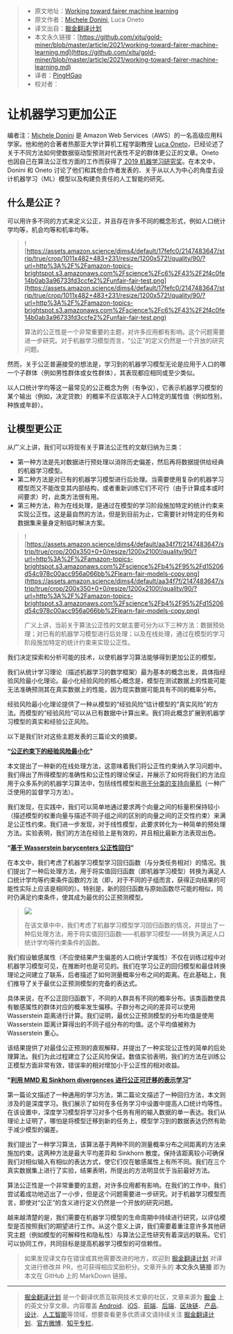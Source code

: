 > * 原文地址：[Working toward fairer machine learning](https://www.amazon.science/research-awards/success-stories/algorithmic-bias-and-fairness-in-machine-learning)
> * 原文作者：[Michele Donini](https://www.amazon.science/author/michele-donini), Luca Oneto
> * 译文出自：[掘金翻译计划](https://github.com/xitu/gold-miner)
> * 本文永久链接：[https://github.com/xitu/gold-miner/blob/master/article/2021/working-toward-fairer-machine-learning.md](https://github.com/xitu/gold-miner/blob/master/article/2021/working-toward-fairer-machine-learning.md)
> * 译者：[PingHGao](https://github.com/PingHGao)
> * 校对者：

# 让机器学习更加公正

编者注：[Michele Donini](https://www.linkedin.com/in/michele-donini-2484734a/) 是 Amazon Web Services（AWS）的一名高级应用科学家。他和他的合著者热那亚大学计算机工程学副教授 [Luca Oneto](https://www.lucaoneto.com/)，已经论述了关于不同方法如何使数据驱动型预测对代表性不足的群体更公正的文章。Oneto 也因自己在算法公正性方面的工作而获得了[ 2019 机器学习研究奖](https://www.amazon.science/research-awards/recipients/luca-oneto)。在本文中，Donini 和 Oneto 讨论了他们和其他合作者发表的、关于从以人为中心的角度去设计机器学习（ML）模型以及构建负责任的人工智能的研究。

## 什么是公正？

可以用许多不同的方式来定义公正，并且存在许多不同的概念形式，例如人口统计学均等，机会均等和机率均等。

>![https://assets.amazon.science/dims4/default/17fefc0/2147483647/strip/true/crop/1011x482+483+231/resize/1200x572!/quality/90/?url=http%3A%2F%2Famazon-topics-brightspot.s3.amazonaws.com%2Fscience%2Fc6%2F43%2F2f4c0fe14b0ab3a96733fd3ccfe2%2Funfair-fair-test.png](https://assets.amazon.science/dims4/default/17fefc0/2147483647/strip/true/crop/1011x482+483+231/resize/1200x572!/quality/90/?url=http%3A%2F%2Famazon-topics-brightspot.s3.amazonaws.com%2Fscience%2Fc6%2F43%2F2f4c0fe14b0ab3a96733fd3ccfe2%2Funfair-fair-test.png)
>
>算法的公正性是一个非常重要的主题，对许多应用都有影响。这个问题需要进一步研究。对于机器学习模型而言，“公正”的定义仍然是一个开放的研究问题。

然而，关于公正普遍接受的想法是，学习到的机器学习模型无论是应用于人口的哪一个子群体（例如男性群体或女性群体），其表现都应相同或至少类似。

以人口统计学均等这一最常见的公正概念为例（有争议），它表示机器学习模型的某个输出（例如，决定贷款）的概率不应该取决于人口特定的属性值（例如性别，种族或年龄）。

## 让模型更公正

从广义上讲，我们可以将现有关于算法公正性的文献归纳为三类：

- 第一种方法是先对数据进行预处理以消除历史偏差，然后再将数据提供给经典的机器学习模型。
- 第二种方法是对已有的机器学习模型进行后处理。当需要使用复杂的机器学习模型而又不能改变其内部结构，或者重新训练它们不可行（由于计算成本或时间要求）时，此类方法很有用。
- 第三种方法，称为在线处理，是通过在模型的学习阶段施加特定的统计约束来实现公正性。这是最自然的方法，但是到目前为止，它需要针对特定的任务和数据集来量身定制临时解决方案。

>![https://assets.amazon.science/dims4/default/aa34f7f/2147483647/strip/true/crop/200x350+0+0/resize/1200x2100!/quality/90/?url=http%3A%2F%2Famazon-topics-brightspot.s3.amazonaws.com%2Fscience%2Fb4%2F95%2Fd15206d54c978c00acc956a066bb%2Flearn-fair-models-copy.png](https://assets.amazon.science/dims4/default/aa34f7f/2147483647/strip/true/crop/200x350+0+0/resize/1200x2100!/quality/90/?url=http%3A%2F%2Famazon-topics-brightspot.s3.amazonaws.com%2Fscience%2Fb4%2F95%2Fd15206d54c978c00acc956a066bb%2Flearn-fair-models-copy.png)
>
>广义上讲，当前关于算法公正性的文献主要可分为以下三种方法：数据预处理；对已有的机器学习模型进行后处理；以及在线处理，通过在模型的学习阶段施加特定的统计约束来实现公正性。

我们决定探索和分析可能的技术，以使机器学习算法能够得到更加公正的模型。

我们从统计学习理论（描述机器学习的数学框架）最为基本的概念出发，具体指经验风险最小化理论。最小化经验风险的核心概念是，模型在测试数据上的性能可能无法准确预测其在真实数据上的性能，因为现实数据可能具有不同的概率分布。

经验风险最小化理论提供了一种从模型的“经验风险”估计模型的“真实风险”的方法。而模型的“经验风险”可以从已有数据中计算出来。我们将此概念扩展到机器学习模型的真实和经验公正风险。

以下是我们针对这些主题发表的三篇论文的摘要。

**“[公正约束下的经验风险最小化](https://arxiv.org/pdf/1802.08626.pdf)”**

本文提出了一种新的在线处理方法，这意味着我们将公正性约束纳入学习问题中。我们得出了所得模型的准确性和公正性的理论保证，并展示了如何将我们的方法应用于众多系列的机器学习算法中，包括线性模型和[用于分类的支持向量机](https://scikit-learn.org/stable/modules/svm.html#svm-classification)（一种广泛使用的监督学习方法）。

我们发现，在实践中，我们可以简单地通过要求两个向量之间的标量积保持较小（描述模型的权重向量与描述不同子组之间的区别的向量之间的正交性约束）来满足公正性约束。我们进一步发现，对于线性模型，此要求转化为一种简单的预处理方法。实验表明，我们的方法在经验上是有效的，并且相比最新方法表现出色。

**“[基于 Wasserstein barycenters 公正性回归](https://arxiv.org/pdf/2006.07286.pdf)”**

在本文中，我们考虑了机器学习模型学习回归函数（与分类任务相对）的情况。我们提出了一种后处理方法，用于将实值回归函数（即机器学习模型）转换为满足人口统计学均等约束条件函数的方法（即，对于不同的子组而言，获得正向结果的可能性实际上应该是相同的）。特别是，新的回归函数与原始函数尽可能的相似，同时仍满足约束条件，使其成为最优的公正预测模型。

>![](https://assets.amazon.science/dims4/default/193689d/2147483647/strip/true/crop/250x310+0+0/resize/1200x1488!/quality/90/?url=http%3A%2F%2Famazon-topics-brightspot.s3.amazonaws.com%2Fscience%2F30%2F64%2F814dbdbf42e8b57c5454be7be982%2Ffair-representation-copy.png)
>
>在该文章中中，我们考虑了机器学习模型学习回归函数的情况，并提出了一种后处理方法，用于将实值回归函数——机器学习模型——转换为满足人口统计学均等约束条件的函数。

我们假设敏感属性（不应使结果产生偏差的人口统计学属性）不仅在训练过程中对机器学习模型可见，在推断时也是可见的。我们在学习公正的回归模型和最佳转换理论之间建立了联系，后者描述了如何测量概率分布之间的距离。在此基础上，我们推导了关于最优公正预测模型的完备的表达式。

具体来说，在不公正回归函数下，不同的人群具有不同的概率分布。该类函数使具有敏感属性的群体对应的概率发生偏移。子群分布之间的差异可以使用 Wasserstein 距离进行计算。我们证明，最优公正预测模型的分布均值是使用 Wasserstein 距离计算得出的不同子组分布的均值。这个平均值被称为 Wasserstein 重心。

该结果提供了对最佳公正预测的直观解释，并提出了一种实现公正性的简单的后处理算法。我们为此过程建立了公正风险保证。数值实验表明，我们的方法在训练公正模型方面非常有效，错误率的相对增加小于公正性的相对收益。

**"[利用 MMD 和 Sinkhorn divergences 进行公正可迁移的表示学习](https://www.amazon.science/publications/exploiting-mmd-and-sinkhorn-divergences-for-fair-and-transferable-representation-learning)”**

第一篇论文描述了一种通用的学习方法，第二篇论文描述了一种回归方法，本文则涉及的是深度学习。我们展示了如何在多任务学习中设置中提高人口统计均等性。在该设置中，深度学习模型将学习对多个任务有用的输入数据的单一表达。我们从理论上证明了，哪怕是将模型迁移到新的任务上，模型学习到的数据表达仍然有助于减少模型的偏差。

我们提出了一种学习算法，该算法基于两种不同的测量概率分布之间距离的方法来施加约束。这两种方法是最大平均差异和 Sinkhorn 散度。保持该距离较小可确保我们对相似输入有相似的表达方式，使它们仅在敏感属性上有所不同。我们在三个真实数据集上进行了实验，结果表明，所提出的方法明显优于当前最好方法。

算法公正性是一个非常重要的主题，对许多应用都有影响。在我们的工作中，我们尝试着成功地迈出了一小步，但是这个问题需要进一步研究。对于机器学习模型而言，即使对“公正”的含义进行定义仍然是一个开放的研究问题。

越来越清楚的是，我们需要在机器学习模型的生命周期中持续进行研究，以评估模型是否按照我们的期望进行工作。从这个意义上讲，我们需要着重注意许多其他研究主题（例如模型的可解释性和隐私性）与算法公正性研究有着深远的联系。它们可以协同工作，共同目标是提高机器学习模型的可信赖性。

> 如果发现译文存在错误或其他需要改进的地方，欢迎到 [掘金翻译计划](https://github.com/xitu/gold-miner) 对译文进行修改并 PR，也可获得相应奖励积分。文章开头的 **本文永久链接** 即为本文在 GitHub 上的 MarkDown 链接。

---


> [掘金翻译计划](https://github.com/xitu/gold-miner) 是一个翻译优质互联网技术文章的社区，文章来源为 [掘金](https://juejin.im) 上的英文分享文章。内容覆盖 [Android](https://github.com/xitu/gold-miner#android)、[iOS](https://github.com/xitu/gold-miner#ios)、[前端](https://github.com/xitu/gold-miner#前端)、[后端](https://github.com/xitu/gold-miner#后端)、[区块链](https://github.com/xitu/gold-miner#区块链)、[产品](https://github.com/xitu/gold-miner#产品)、[设计](https://github.com/xitu/gold-miner#设计)、[人工智能](https://github.com/xitu/gold-miner#人工智能)等领域，想要查看更多优质译文请持续关注 [掘金翻译计划](https://github.com/xitu/gold-miner)、[官方微博](http://weibo.com/juejinfanyi)、[知乎专栏](https://zhuanlan.zhihu.com/juejinfanyi)。

